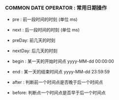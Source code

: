 
### COMMON DATE OPERATOR : 常用日期操作

- pre : 前一段时间的时刻 (单位 ms)
- next : 后一段时间的时刻 (单位 ms)

- preDay: 前几天的时刻
- nextDay: 后几天的时刻

- begin : 某一天的开始时间点 yyyy-MM-dd 00:00:00
- end   : 某一天的结束时间点 yyyy-MM-dd 23:59:59

- after : 判断前一个时间点是否晚于后一个时间点
- before: 判断点一个时间点是否早于后一个时间点
